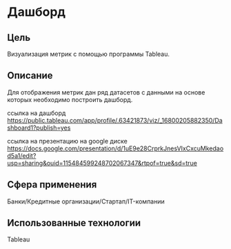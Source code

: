 # Дашборд
## Цель
Визуализация метрик с помощью программы Tableau.
## Описание
Для отображения метрик дан ряд датасетов с данными на основе которых необходимо построить дашборд.

ссылка на дашборд
https://public.tableau.com/app/profile/.63421873/viz/_16800205882350/Dashboard1?publish=yes

ссылка на презентацию на google диске
https://docs.google.com/presentation/d/1uE9e28CrprkJnesVIxCxcuMkedaod5a1/edit?usp=sharing&ouid=115484599248702067347&rtpof=true&sd=true
## Сфера применения 
Банки/Кредитные организации/Стартап/IT-компании
## Использованные технологии 
Tableau

